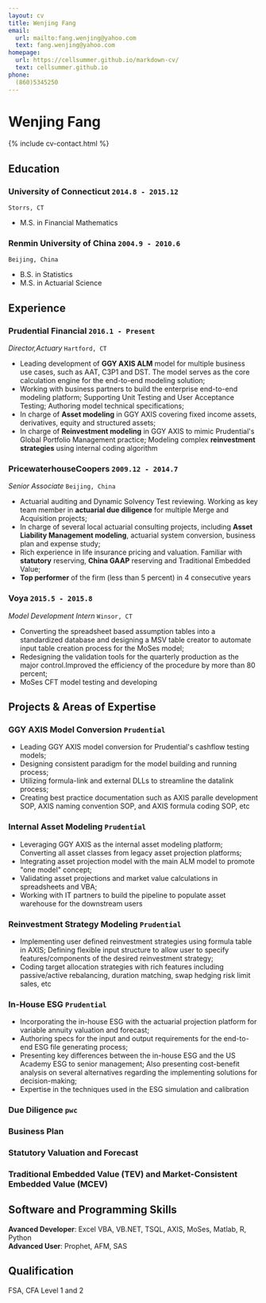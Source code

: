 ```yaml
---
layout: cv
title: Wenjing Fang
email:
  url: mailto:fang.wenjing@yahoo.com
  text: fang.wenjing@yahoo.com
homepage:
  url: https://cellsummer.github.io/markdown-cv/
  text: cellsummer.github.io
phone:
  (860)5345250
---
```


# Wenjing **Fang**

<!--
include contact information from the front matter
Supported arguments:
    - homepage: url, text
    - phone
    - email
-->

{% include cv-contact.html %}

## Education

### **University of Connecticut** `2014.8 - 2015.12`
```
Storrs, CT
```
- M.S. in Financial Mathematics

### **Renmin University of China** `2004.9 - 2010.6`

```
Beijing, China
```

- B.S. in Statistics
- M.S. in Actuarial Science

## Experience

### **Prudential Financial** `2016.1 - Present`

_Director,Actuary_ `Hartford, CT` <br>
* Leading development of **GGY AXIS ALM** model for multiple business use cases, such as AAT, C3P1 and DST. The model serves as the core calculation engine for the end-to-end modeling solution;
* Working with business partners to build the enterprise end-to-end modeling platform; Supporting Unit Testing and User Acceptance Testing; Authoring model technical specifications;
* In charge of **Asset modeling** in GGY AXIS covering fixed income assets, derivatives, equity and structured assets;
* In charge of **Reinvestment modeling** in GGY AXIS to mimic Prudential's Global Portfolio Management practice; Modeling complex **reinvestment strategies** using internal coding algorithm


### **PricewaterhouseCoopers** `2009.12 - 2014.7`

_Senior Associate_ `Beijing, China`<br> 
* Actuarial auditing and Dynamic Solvency Test reviewing. Working as key team member in **actuarial due diligence** for multiple Merge and Acquisition projects;
* In charge of several local actuarial consulting projects, including **Asset Liability Management modeling**, actuarial system conversion, business plan and expense study;
* Rich experience in life insurance pricing and valuation. Familiar with **statutory** reserving, **China GAAP** reserving and Traditional Embedded Value;
* **Top performer** of the firm (less than 5 percent) in 4 consecutive years

### **Voya** `2015.5 - 2015.8`

_Model Development Intern_ `Winsor, CT`<br> 
* Converting the spreadsheet based assumption tables into a standardized database and designing a MSV table creator to automate input table creation process for the MoSes model;
* Redesigning the validation tools for the quarterly production as the major control.Improved the efficiency of the procedure by more than 80 percent;
* MoSes CFT model testing and developing

## Projects & Areas of Expertise

### **GGY AXIS Model Conversion** `Prudential`

* Leading GGY AXIS model conversion for Prudential's cashflow testing models; 
* Designing consistent paradigm for the model building and running process;
* Utilizing formula-link and external DLLs to streamline the datalink process; 
* Creating best practice documentation such as AXIS paralle development SOP, AXIS naming convention SOP, and AXIS formula coding SOP, etc

### **Internal Asset Modeling** `Prudential`

* Leveraging GGY AXIS as the internal asset modeling platform; Converting all asset classes from legacy asset projection platforms;
* Integrating asset projection model with the main ALM model to promote "one model" concept;
* Validating asset projections and market value calculations in spreadsheets and VBA;
* Working with IT partners to build the pipeline to populate asset warehouse for the downstream users

### **Reinvestment Strategy Modeling** `Prudential`

* Implementing user defined reinvestment strategies using formula table in AXIS; Defining flexible input structure to allow user to specify features/components of the desired reinvestment strategy;
* Coding target allocation strategies with rich features including passive/active rebalancing, duration matching, swap hedging risk limit sales, etc

### **In-House ESG** `Prudential`

* Incorporating the in-house ESG with the actuarial projection platform for variable annuity valuation and forecast;
* Authoring specs for the input and output requirements for the end-to-end ESG file generating process;
* Presenting key differences between the in-house ESG and the US Academy ESG to senior management; Also presenting cost-benefit analysis on several alternatives regarding the implementing solutions for decision-making;
* Expertise in the techniques used in the ESG simulation and calibration

### **Due Diligence** `pwc`


### **Business Plan**

### **Statutory Valuation and Forecast**

### **Traditional Embedded Value (TEV) and Market-Consistent Embedded Value (MCEV)**


## Software and Programming Skills

**Avanced Developer**: Excel VBA, VB.NET, TSQL, AXIS, MoSes, Matlab, R, Python<br>
**Advanced User**: Prophet, AFM, SAS

## Qualification
FSA, CFA Level 1 and 2

<!-- ### Footer

Last updated: 3/30/2020 -->

